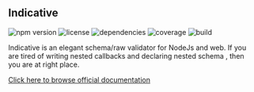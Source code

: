 
## Indicative

![npm version](https://img.shields.io/npm/v/indicative.svg)
![license](https://img.shields.io/npm/l/indicative.svg)
![dependencies](https://img.shields.io/david/adonisjs/indicative.svg)
![coverage](https://img.shields.io/badge/tests-231-green.svg)
![build](https://img.shields.io/travis/Adonis-Js/indicative.svg)

Indicative is an elegant schema/raw validator for NodeJs and web.
If you are tired of writing nested callbacks and declaring nested schema , then you are at right place.

[Click here to browse official documentation](http://indicative.adonisjs.com)

